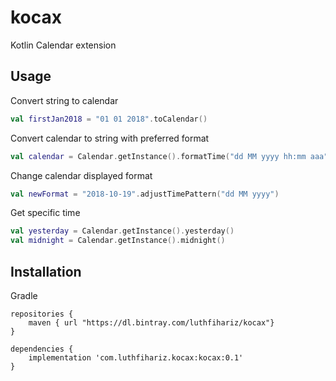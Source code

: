 # kocax
Kotlin Calendar extension

## Usage

Convert string to calendar

```kotlin
val firstJan2018 = "01 01 2018".toCalendar()
```

Convert calendar to string with preferred format

```kotlin
val calendar = Calendar.getInstance().formatTime("dd MM yyyy hh:mm aaa")
```

Change calendar displayed format

```kotlin
val newFormat = "2018-10-19".adjustTimePattern("dd MM yyyy")
```

Get specific time
```kotlin
val yesterday = Calendar.getInstance().yesterday()
val midnight = Calendar.getInstance().midnight()
```

## Installation 

Gradle
```
repositories {
    maven { url "https://dl.bintray.com/luthfihariz/kocax"}
}

dependencies {
    implementation 'com.luthfihariz.kocax:kocax:0.1'
}

```
